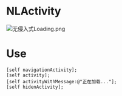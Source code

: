 # NLActivity
![无侵入式Loading.png](http://upload-images.jianshu.io/upload_images/2719073-7bdf6ce428ab245f.png?imageMogr2/auto-orient/strip%7CimageView2/2/w/1240)

# Use 
```
[self navigationActivity];
[self activity];
[self activityWithMessage:@"正在加载..."];
[self hidenActivity];
```
